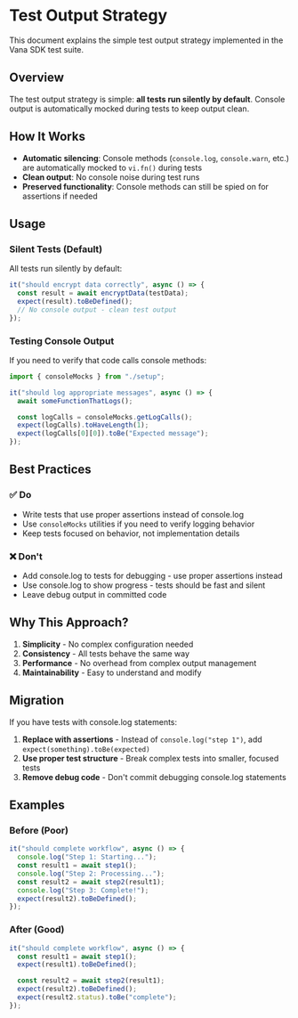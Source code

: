 # Test Output Strategy

This document explains the simple test output strategy implemented in the Vana SDK test suite.

## Overview

The test output strategy is simple: **all tests run silently by default**. Console output is automatically mocked during tests to keep output clean.

## How It Works

- **Automatic silencing**: Console methods (`console.log`, `console.warn`, etc.) are automatically mocked to `vi.fn()` during tests
- **Clean output**: No console noise during test runs
- **Preserved functionality**: Console methods can still be spied on for assertions if needed

## Usage

### Silent Tests (Default)

All tests run silently by default:

```typescript
it("should encrypt data correctly", async () => {
  const result = await encryptData(testData);
  expect(result).toBeDefined();
  // No console output - clean test output
});
```

### Testing Console Output

If you need to verify that code calls console methods:

```typescript
import { consoleMocks } from "./setup";

it("should log appropriate messages", async () => {
  await someFunctionThatLogs();

  const logCalls = consoleMocks.getLogCalls();
  expect(logCalls).toHaveLength(1);
  expect(logCalls[0][0]).toBe("Expected message");
});
```

## Best Practices

### ✅ Do

- Write tests that use proper assertions instead of console.log
- Use `consoleMocks` utilities if you need to verify logging behavior
- Keep tests focused on behavior, not implementation details

### ❌ Don't

- Add console.log to tests for debugging - use proper assertions instead
- Use console.log to show progress - tests should be fast and silent
- Leave debug output in committed code

## Why This Approach?

1. **Simplicity** - No complex configuration needed
2. **Consistency** - All tests behave the same way
3. **Performance** - No overhead from complex output management
4. **Maintainability** - Easy to understand and modify

## Migration

If you have tests with console.log statements:

1. **Replace with assertions** - Instead of `console.log("step 1")`, add `expect(something).toBe(expected)`
2. **Use proper test structure** - Break complex tests into smaller, focused tests
3. **Remove debug code** - Don't commit debugging console.log statements

## Examples

### Before (Poor)

```typescript
it("should complete workflow", async () => {
  console.log("Step 1: Starting...");
  const result1 = await step1();
  console.log("Step 2: Processing...");
  const result2 = await step2(result1);
  console.log("Step 3: Complete!");
  expect(result2).toBeDefined();
});
```

### After (Good)

```typescript
it("should complete workflow", async () => {
  const result1 = await step1();
  expect(result1).toBeDefined();

  const result2 = await step2(result1);
  expect(result2).toBeDefined();
  expect(result2.status).toBe("complete");
});
```

